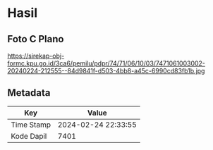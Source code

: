 # Hasil

## Foto C Plano

https://sirekap-obj-formc.kpu.go.id/3ca6/pemilu/pdpr/74/71/06/10/03/7471061003002-20240224-212555--84d9841f-d503-4bb8-a45c-6990cd83fb1b.jpg


## Metadata

| Key        | Value               |
| ---------- | ------------------- |
| Time Stamp | 2024-02-24 22:33:55 |
| Kode Dapil | 7401                |



